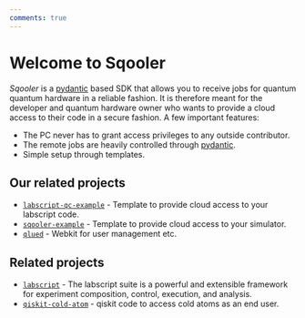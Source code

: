 ```yaml
---
comments: true
---
```


# Welcome to Sqooler

*Sqooler* is a [pydantic](https://docs.pydantic.dev/latest/) based SDK that allows you to receive jobs for quantum quantum hardware in a reliable fashion. It is therefore meant for the developer and quantum hardware owner who wants to provide a cloud access to their code in a secure fashion. A few important features:

- The PC never has to grant access privileges to any outside contributor.
- The remote jobs are heavily controlled through [pydantic](https://docs.pydantic.dev/latest/).
- Simple setup through templates.

## Our related projects
* [``labscript-qc-example``](https://github.com/Alqor-UG/labscript-qc-example) - Template to provide cloud access to your labscript code.
* [``sqooler-example``](https://github.com/Alqor-UG/sqooler-example) - Template to provide cloud access to your simulator.
* [``qlued``](https://github.com/alqor-ug/qlued) - Webkit for user management etc.


## Related projects

* [``labscript``](https://github.com/labscript-suite) - The labscript suite is a powerful and extensible framework for experiment composition, control, execution, and analysis.
* [``qiskit-cold-atom``](https://github.com/Qiskit-Extensions/qiskit-cold-atom) - qiskit code to access cold atoms as an end user.